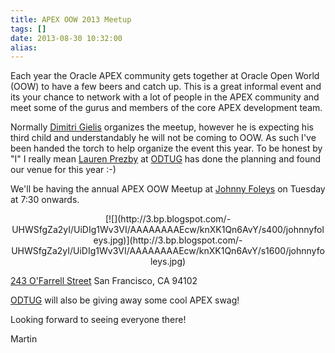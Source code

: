 ```yaml
---
title: APEX OOW 2013 Meetup
tags: []
date: 2013-08-30 10:32:00
alias:
---
```


Each year the Oracle APEX community gets together at Oracle Open World (OOW) to have a few beers and catch up. This is a great informal event and its your chance to network with a lot of people in the APEX community and meet some of the gurus and members of the core APEX development team.

Normally [Dimitri Gielis](http://dgielis.blogspot.ca/) organizes the meetup, however he is expecting his third child and understandably he will not be coming to OOW. As such I've been handed the torch to help organize the event this year. To be honest by "I" I really mean [Lauren Prezby](https://twitter.com/lprezby) at [ODTUG](http://odtug.com/) has done the planning and found our venue for this year :-)

We'll be having the annual APEX OOW Meetup at [Johnny Foleys](http://www.johnnyfoleys.com/) on Tuesday at 7:30 onwards.

<div class="separator" style="clear: both; text-align: center;">[![](http://3.bp.blogspot.com/-UHWSfgZa2yI/UiDIg1Wv3VI/AAAAAAAAEcw/knXK1Qn6AvY/s400/johnnyfoleys.jpg)](http://3.bp.blogspot.com/-UHWSfgZa2yI/UiDIg1Wv3VI/AAAAAAAAEcw/knXK1Qn6AvY/s1600/johnnyfoleys.jpg)</div>

[243 O'Farrell Street](http://goo.gl/zgbr9m)
San Francisco, CA 94102

[ODTUG](http://www.odtug.com/) will also be giving away some cool APEX swag!

Looking forward to seeing everyone there!

Martin